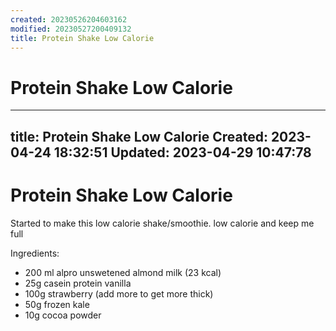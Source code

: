 ```yaml
---
created: 20230526204603162
modified: 20230527200409132
title: Protein Shake Low Calorie
---
```


# Protein Shake Low Calorie

---
title: Protein Shake Low Calorie
Created: 2023-04-24 18:32:51
Updated: 2023-04-29 10:47:78
---


# Protein Shake Low Calorie

Started to make this low calorie shake/smoothie. low calorie and keep me full

Ingredients:

- 200 ml alpro unswetened almond milk (23 kcal)
- 25g casein protein vanilla
- 100g strawberry (add more to get more thick)
- 50g frozen kale
- 10g cocoa powder
